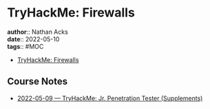 # TryHackMe: Firewalls

**author**:: Nathan Acks  
**date**:: 2022-05-10  
**tags**:: #MOC

* [TryHackMe: Firewalls](https://tryhackme.com/room/redteamfirewalls)

## Course Notes

* [2022-05-09 — TryHackMe: Jr. Penetration Tester (Supplements)](../log/2022-05-09-tryhackme-jr-penetration-tester-supplements.md)
